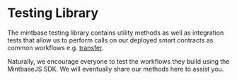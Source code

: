 # Testing Library

The mintbase testing library contains utility methods as well as integration tests that allow us to perform calls on our deployed smart contracts as common workflows e.g. [transfer](../../mintbase-sdk-ref/packages/testing/src/tests/transfer.ts).

Naturally, we encourage everyone to test the workflows they build using the MintbaseJS SDK. We will eventually share our methods here to assist you.
